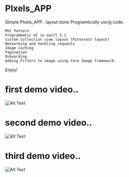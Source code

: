 # PIxels_APP


Simple PIxels_APP . layout done Programtically using code.


    MVC Pattern
    Programmatic UI in swift 5.1
    Custom Collection view layout (Pinterest layout)
    Networking and handling requests
    Image Caching
    Pagination
    Onboarding
    Adding Filters to image using Core Image framework.


Enjoy!

# first demo video..



![Alt Text](https://j.gifs.com/D1v1py.gif)




# second demo video..



![Alt Text](https://j.gifs.com/p81Zwp.gif)




# third demo video..



![Alt Text](https://j.gifs.com/vl1QqX.gif)
